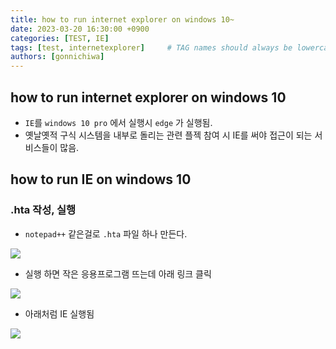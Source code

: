 ```yaml
---
title: how to run internet explorer on windows 10~
date: 2023-03-20 16:30:00 +0900
categories: [TEST, IE]
tags: [test, internetexplorer]     # TAG names should always be lowercase
authors: [gonnichiwa]
---
```



## how to run internet explorer on windows 10

- `IE`를 `windows 10 pro` 에서 실행시 `edge` 가 실행됨.
- 옛날옛적 구식 시스템을 내부로 돌리는 관련 플젝 참여 시 IE를 써야 접근이 되는 서비스들이 많음.

## how to run IE on windows 10

### .hta 작성, 실행

- `notepad++` 같은걸로 `.hta` 파일 하나 만든다.

![](https://blog.kakaocdn.net/dn/sqoAk/btsJHZie5wU/sUhZihFBWd9IwKEfQNw85K/img.png)

- 실행 하면 작은 응용프로그램 뜨는데 아래 링크 클릭

![](https://blog.kakaocdn.net/dn/ulu2y/btsJGx1yMqm/9KB3ATtTt0DqGfyI8c0io1/img.png)

- 아래처럼 IE 실행됨

![](https://blog.kakaocdn.net/dn/oEK2f/btsJHxsXz5O/KJR53KeSz6yoVqHPNpbBu0/img.png)